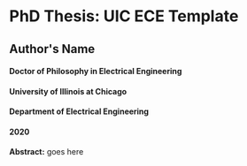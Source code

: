 # PhD Thesis: UIC ECE Template
## Author's Name
#### Doctor of Philosophy in Electrical Engineering
#### University of Illinois at Chicago
#### Department of Electrical Engineering
#### 2020

**Abstract:** goes here
